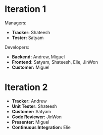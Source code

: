 # Iteration 1

Managers:

* **Tracker:** Shateesh
* **Tester:** Satyam

Developers:

* **Backend:** Andrew, Miguel  
* **Frontend:** Satyam, Shateesh, Elie, JinWon
* **Customer:** Miguel

# Iteration 2

* **Tracker:** Andrew
* **Unit Tester:** Shateesh
* **Customer:** Satyam
* **Code Reviewer:** JinWon
* **Presenter:** Miguel
* **Continuous Integration:** Elie
